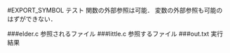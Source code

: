 #EXPORT_SYMBOL テスト
関数の外部参照は可能．
変数の外部参照も可能のはずができない．

###elder.c
参照されるファイル
###little.c
参照するファイル
###out.txt
実行結果
